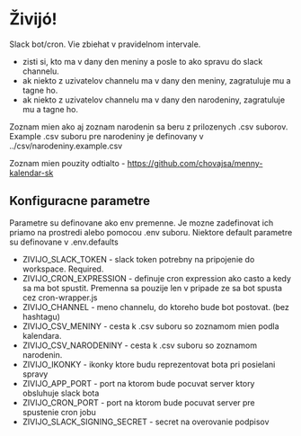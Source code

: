# Živijó!

Slack bot/cron. Vie zbiehat v pravidelnom intervale.
- zisti si, kto ma v dany den meniny a posle to ako spravu do slack channelu.
- ak niekto z uzivatelov channelu ma v dany den meniny, zagratuluje mu a tagne ho.
- ak niekto z uzivatelov channelu ma v dany den narodeniny, zagratuluje mu a tagne ho.

Zoznam mien ako aj zoznam narodenin sa beru z prilozenych .csv suborov. Example .csv suboru pre narodeniny je definovany v ../csv/narodeniny.example.csv

Zoznam mien pouzity odtialto - https://github.com/chovajsa/menny-kalendar-sk

## Konfiguracne parametre

Parametre su definovane ako env premenne. Je mozne zadefinovat ich priamo na prostredi alebo pomocou .env suboru. Niektore default parametre su definovane v .env.defaults

* ZIVIJO_SLACK_TOKEN - slack token potrebny na pripojenie do workspace. Required.
* ZIVIJO_CRON_EXPRESSION - definuje cron expression ako casto a kedy sa ma bot spustit. Premenna sa pouzije len v pripade ze sa bot spusta cez cron-wrapper.js    
* ZIVIJO_CHANNEL - meno channelu, do ktoreho bude bot postovat. (bez hashtagu)
* ZIVIJO_CSV_MENINY - cesta k .csv suboru so zoznamom mien podla kalendara.
* ZIVIJO_CSV_NARODENINY - cesta k .csv suboru so zoznamom narodenin.
* ZIVIJO_IKONKY - ikonky ktore budu reprezentovat bota pri posielani spravy
* ZIVIJO_APP_PORT - port na ktorom bude pocuvat server ktory obsluhuje slack bota
* ZIVIJO_CRON_PORT - port na ktorom bude pocuvat server pre spustenie cron jobu
* ZIVIJO_SLACK_SIGNING_SECRET - secret na overovanie podpisov